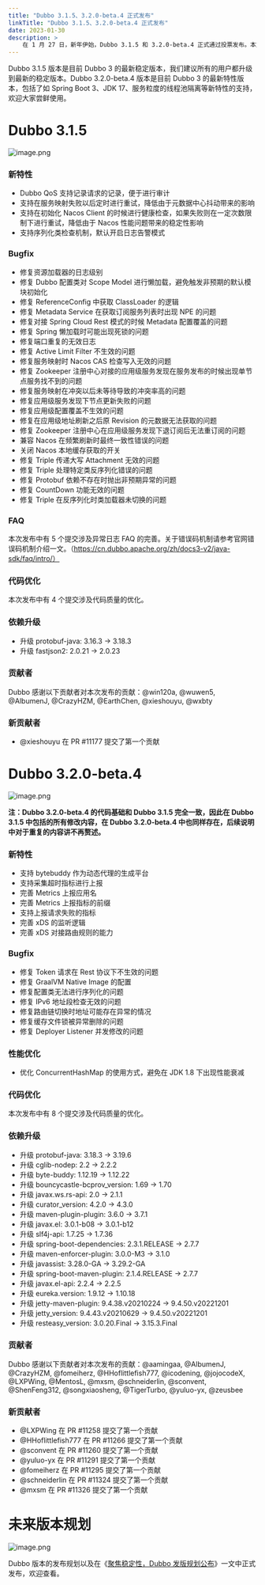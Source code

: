 ```yaml
---
title: "Dubbo 3.1.5、3.2.0-beta.4 正式发布"
linkTitle: "Dubbo 3.1.5、3.2.0-beta.4 正式发布"
date: 2023-01-30
description: >
    在 1 月 27 日，新年伊始，Dubbo 3.1.5 和 3.2.0-beta.4 正式通过投票发布。本文将介绍发布的变化一览。
---
```


Dubbo 3.1.5 版本是目前 Dubbo 3 的最新稳定版本，我们建议所有的用户都升级到最新的稳定版本。Dubbo 3.2.0-beta.4 版本是目前 Dubbo 3 的最新特性版本，包括了如 Spring Boot 3、JDK 17、服务粒度的线程池隔离等新特性的支持，欢迎大家尝鲜使用。

# Dubbo 3.1.5

![image.png](/imgs/blog/release/3-1-5.png)

### 新特性

- Dubbo QoS 支持记录请求的记录，便于进行审计
- 支持在服务映射失败以后定时进行重试，降低由于元数据中心抖动带来的影响
- 支持在初始化 Nacos Client 的时候进行健康检查，如果失败则在一定次数限制下进行重试，降低由于 Nacos 性能问题带来的稳定性影响
- 支持序列化类检查机制，默认开启日志告警模式

### Bugfix

- 修复资源加载器的日志级别
- 修复 Dubbo 配置类对 Scope Model 进行懒加载，避免触发非预期的默认模块初始化
- 修复 ReferenceConfig 中获取 ClassLoader 的逻辑
- 修复 Metadata Service 在获取订阅服务列表时出现 NPE 的问题
- 修复对接 Spring Cloud Rest 模式的时候 Metadata 配置覆盖的问题
- 修复 Spring 懒加载时可能出现死锁的问题
- 修复端口重复的无效日志
- 修复 Active Limit Filter 不生效的问题
- 修复服务映射时 Nacos CAS 检查写入无效的问题
- 修复 Zookeeper 注册中心对接的应用级服务发现在服务发布的时候出现单节点服务找不到的问题
- 修复服务映射在冲突以后未等待导致的冲突率高的问题
- 修复应用级服务发现下节点更新失败的问题
- 修复应用级配置覆盖不生效的问题
- 修复在应用级地址刷新之后原 Revision 的元数据无法获取的问题
- 修复 Zookeeper 注册中心在应用级服务发现下退订阅后无法重订阅的问题
- 兼容 Nacos 在频繁刷新时最终一致性错误的问题
- 关闭 Nacos 本地缓存获取的开关
- 修复 Triple 传递大写 Attachment 无效的问题
- 修复 Triple 处理特定类反序列化错误的问题
- 修复 Protobuf 依赖不存在时抛出非预期异常的问题
- 修复 CountDown 功能无效的问题
- 修复 Triple 在反序列化时类加载器未切换的问题

### FAQ

本次发布中有 5 个提交涉及异常日志 FAQ 的完善。关于错误码机制请参考官网错误码机制介绍一文。（https://cn.dubbo.apache.org/zh/docs3-v2/java-sdk/faq/intro/）

### 代码优化

本次发布中有 4 个提交涉及代码质量的优化。

### 依赖升级

- 升级 protobuf-java: 3.16.3 -> 3.18.3
- 升级 fastjson2: 2.0.21 -> 2.0.23

### 贡献者

Dubbo 感谢以下贡献者对本次发布的贡献：@win120a, @wuwen5, @AlbumenJ, @CrazyHZM, @EarthChen, @xieshouyu, @wxbty

### 新贡献者

- @xieshouyu 在 PR #11177 提交了第一个贡献

# Dubbo 3.2.0-beta.4

![image.png](/imgs/blog/release/3-2-0-beta-4.png)

**注：Dubbo 3.2.0-beta.4 的代码基础和 Dubbo 3.1.5 完全一致，因此在 Dubbo 3.1.5 中包括的所有修改内容，在 Dubbo 3.2.0-beta.4 中也同样存在，后续说明中对于重复的内容讲不再赘述。**

### 新特性

- 支持 bytebuddy 作为动态代理的生成平台
- 支持采集超时指标进行上报
- 完善 Metrics 上报应用名
- 完善 Metrics 上报指标的前缀
- 支持上报请求失败的指标
- 完善 xDS 的监听逻辑
- 完善 xDS 对接路由规则的能力

### Bugfix

- 修复 Token 请求在 Rest 协议下不生效的问题
- 修复 GraalVM Native Image 的配置
- 修复配置类无法进行序列化的问题
- 修复 IPv6 地址段检查无效的问题
- 修复路由链切换时地址可能存在异常的情况
- 修复缓存文件锁被异常删除的问题
- 修复 Deployer Listener 并发修改的问题

### 性能优化

- 优化 ConcurrentHashMap 的使用方式，避免在 JDK 1.8 下出现性能衰减

### 代码优化

本次发布中有 8 个提交涉及代码质量的优化。

### 依赖升级

- 升级 protobuf-java: 3.18.3 -> 3.19.6
- 升级 cglib-nodep: 2.2 -> 2.2.2
- 升级 byte-buddy: 1.12.19 -> 1.12.22
- 升级 bouncycastle-bcprov_version: 1.69 -> 1.70
- 升级 javax.ws.rs-api: 2.0 -> 2.1.1
- 升级 curator_version: 4.2.0 -> 4.3.0
- 升级 maven-plugin-plugin: 3.6.0 -> 3.7.1
- 升级 javax.el: 3.0.1-b08 -> 3.0.1-b12
- 升级 slf4j-api: 1.7.25 -> 1.7.36
- 升级 spring-boot-dependencies: 2.3.1.RELEASE -> 2.7.7
- 升级 maven-enforcer-plugin: 3.0.0-M3 -> 3.1.0
- 升级 javassist: 3.28.0-GA -> 3.29.2-GA
- 升级 spring-boot-maven-plugin: 2.1.4.RELEASE -> 2.7.7
- 升级 javax.el-api: 2.2.4 -> 2.2.5
- 升级 eureka.version: 1.9.12 -> 1.10.18
- 升级 jetty-maven-plugin: 9.4.38.v20210224 -> 9.4.50.v20221201
- 升级 jetty_version: 9.4.43.v20210629 -> 9.4.50.v20221201
- 升级 resteasy_version: 3.0.20.Final -> 3.15.3.Final

### 贡献者

Dubbo 感谢以下贡献者对本次发布的贡献：@aamingaa, @AlbumenJ, @CrazyHZM, @fomeiherz, @HHoflittlefish777, @icodening, @jojocodeX, @LXPWing, @MentosL, @mxsm, @schneiderlin, @sconvent, @ShenFeng312, @songxiaosheng, @TigerTurbo, @yuluo-yx, @zeusbee

### 新贡献者

- @LXPWing 在 PR #11258 提交了第一个贡献
- @HHoflittlefish777 在 PR #11266 提交了第一个贡献
- @sconvent 在 PR #11260 提交了第一个贡献
- @yuluo-yx 在 PR #11291 提交了第一个贡献
- @fomeiherz 在 PR #11295 提交了第一个贡献
- @schneiderlin 在 PR #11324 提交了第一个贡献
- @mxsm 在 PR #11326 提交了第一个贡献


# 未来版本规划

![image.png](/imgs/blog/release/release-roadmap.png)

Dubbo 版本的发布规划以及在《[聚焦稳定性，Dubbo 发版规划公布](https://mp.weixin.qq.com/s?__biz=MzIwODYwNTA4MA==&mid=2247484424&idx=1&sn=2f5ff4846f7dafad325f78fd8cf4d1fc&chksm=9701deffa07657e9a46eb97bb859770b4856599566b992724013a848a730f394702938e72404&token=1547029975&lang=zh_CN#rd)》一文中正式发布，欢迎查看。

